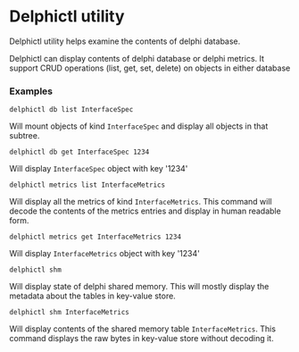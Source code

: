# Delphictl utility

Delphictl utility helps examine the contents of delphi database.

Delphictl can display contents of delphi database or delphi metrics. It support CRUD operations (list, get, set, delete) on objects in either database

### Examples

```
delphictl db list InterfaceSpec
```

Will mount objects of kind `InterfaceSpec` and display all objects in that subtree.

```
delphictl db get InterfaceSpec 1234
```

Will display `InterfaceSpec` object with key '1234'

```
delphictl metrics list InterfaceMetrics
```

Will display all the metrics of kind `InterfaceMetrics`. This command will decode the contents of the metrics entries and display in human readable form.

```
delphictl metrics get InterfaceMetrics 1234
```

Will display `InterfaceMetrics` object with key '1234'

```
delphictl shm
```

Will display state of delphi shared memory. This will mostly display the metadata about the tables in key-value store.

```
delphictl shm InterfaceMetrics
```

Will display contents of the shared memory table `InterfaceMetrics`. This command displays the raw bytes in key-value store without decoding it.

